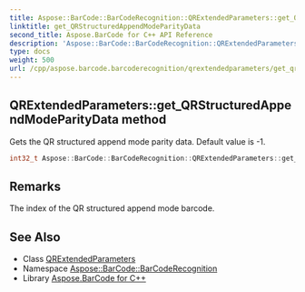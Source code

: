 ```yaml
---
title: Aspose::BarCode::BarCodeRecognition::QRExtendedParameters::get_QRStructuredAppendModeParityData method
linktitle: get_QRStructuredAppendModeParityData
second_title: Aspose.BarCode for C++ API Reference
description: 'Aspose::BarCode::BarCodeRecognition::QRExtendedParameters::get_QRStructuredAppendModeParityData method. Gets the QR structured append mode parity data. Default value is -1 in C++.'
type: docs
weight: 500
url: /cpp/aspose.barcode.barcoderecognition/qrextendedparameters/get_qrstructuredappendmodeparitydata/
---
```

## QRExtendedParameters::get_QRStructuredAppendModeParityData method


Gets the QR structured append mode parity data. Default value is -1.

```cpp
int32_t Aspose::BarCode::BarCodeRecognition::QRExtendedParameters::get_QRStructuredAppendModeParityData()
```

## Remarks


The index of the QR structured append mode barcode.



## See Also

* Class [QRExtendedParameters](../)
* Namespace [Aspose::BarCode::BarCodeRecognition](../../)
* Library [Aspose.BarCode for C++](../../../)
